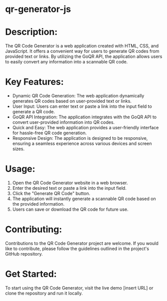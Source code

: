 # qr-generator-js


# Description:
The QR Code Generator is a web application created with HTML, CSS, and JavaScript. It offers a convenient way for users to generate QR codes from provided text or links. By utilizing the GoQR API, the application allows users to easily convert any information into a scannable QR code.

# Key Features:
- Dynamic QR Code Generation: The web application dynamically generates QR codes based on user-provided text or links.
- User Input: Users can enter text or paste a link into the input field to generate a QR code.
- GoQR API Integration: The application integrates with the GoQR API to convert user-provided information into QR codes.
- Quick and Easy: The web application provides a user-friendly interface for hassle-free QR code generation.
- Responsive Design: The application is designed to be responsive, ensuring a seamless experience across various devices and screen sizes.

# Usage:
1. Open the QR Code Generator website in a web browser.
2. Enter the desired text or paste a link into the input field.
3. Click the "Generate QR Code" button.
4. The application will instantly generate a scannable QR code based on the provided information.
5. Users can save or download the QR code for future use.

# Contributing:
Contributions to the QR Code Generator project are welcome. If you would like to contribute, please follow the guidelines outlined in the project's GitHub repository.

# Get Started:
To start using the QR Code Generator, visit the live demo [insert URL] or clone the repository and run it locally.
